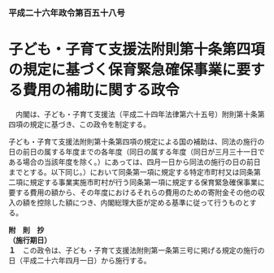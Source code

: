 ### 平成二十六年政令第百五十八号  
# 子ども・子育て支援法附則第十条第四項の規定に基づく保育緊急確保事業に要する費用の補助に関する政令  
　内閣は、子ども・子育て支援法（平成二十四年法律第六十五号）附則第十条第四項の規定に基づき、この政令を制定する。  
  
子ども・子育て支援法附則第十条第四項の規定による国の補助は、同法の施行の日の前日の属する年度までの各年度（同日の属する年度（同日が三月三十一日である場合の当該年度を除く。）にあっては、四月一日から同法の施行の日の前日までとする。以下同じ。）において同条第一項に規定する特定市町村又は同条第二項に規定する事業実施市町村が行う同条第一項に規定する保育緊急確保事業に要する費用の額から、その年度におけるそれらの費用のための寄附金その他の収入の額を控除した額につき、内閣総理大臣が定める基準に従って行うものとする。  
  
**附　則　抄**  
**（施行期日）**  
**１**　この政令は、子ども・子育て支援法附則第一条第三号に掲げる規定の施行の日（平成二十六年四月一日）から施行する。  
  
